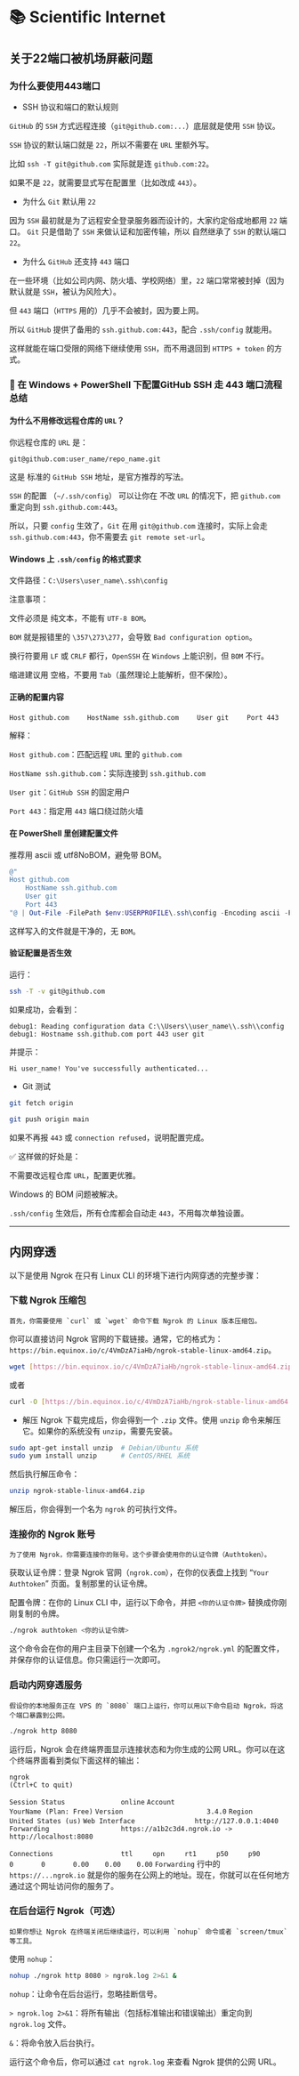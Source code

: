 # 📚 Scientific Internet

## 关于22端口被机场屏蔽问题

### 为什么要使用443端口
- SSH 协议和端口的默认规则

`GitHub` 的 `SSH` 方式远程连接（`git@github.com:...`）底层就是使用 `SSH` 协议。

`SSH` 协议的默认端口就是 `22`，所以不需要在 `URL` 里额外写。

比如 `ssh -T git@github.com` 实际就是连 `github.com:22`。

如果不是 `22`，就需要显式写在配置里（比如改成 `443`）。

- 为什么 `Git` 默认用 `22`

因为 `SSH` 最初就是为了远程安全登录服务器而设计的，大家约定俗成地都用 `22` 端口。
`Git` 只是借助了 `SSH` 来做认证和加密传输，所以 自然继承了 `SSH` 的默认端口 `22`。

- 为什么 `GitHub` 还支持 `443` 端口

在一些环境（比如公司内网、防火墙、学校网络）里，`22` 端口常常被封掉（因为默认就是 `SSH`，被认为风险大）。

但 `443` 端口（`HTTPS` 用的）几乎不会被封，因为要上网。

所以 `GitHub` 提供了备用的 `ssh.github.com:443`，配合 `.ssh/config` 就能用。

这样就能在端口受限的网络下继续使用 `SSH`，而不用退回到 `HTTPS + token` 的方式。

### 🚀 在 Windows + PowerShell 下配置GitHub SSH 走 443 端口流程总结

#### 为什么不用修改远程仓库的 `URL`？

你远程仓库的 `URL` 是：

`git@github.com:user_name/repo_name.git`


这是 标准的 `GitHub SSH` 地址，是官方推荐的写法。

`SSH` 的配置 （`~/.ssh/config`） 可以让你在 不改 `URL` 的情况下，把 `github.com` 重定向到 `ssh.github.com:443`。

所以，只要 `config` 生效了，`Git` 在用 `git@github.com` 连接时，实际上会走 `ssh.github.com:443`，你不需要去 `git remote set-url`。

#### Windows 上 `.ssh/config` 的格式要求

文件路径：`C:\Users\user_name\.ssh\config`

注意事项：

文件必须是 纯文本，不能有 `UTF-8 BOM`。

`BOM` 就是报错里的 `\357\273\277`，会导致 `Bad configuration option`。

换行符要用 `LF` 或 `CRLF` 都行，`OpenSSH` 在 `Windows` 上能识别，但 `BOM` 不行。

缩进建议用 空格，不要用 `Tab`（虽然理论上能解析，但不保险）。

#### 正确的配置内容
`Host github.com`
`    HostName ssh.github.com`
`    User git`
`    Port 443`


解释：

`Host github.com`：匹配远程 `URL` 里的 `github.com`

`HostName ssh.github.com`：实际连接到 `ssh.github.com`

`User git`：`GitHub SSH` 的固定用户

`Port 443`：指定用 `443` 端口绕过防火墙

#### 在 PowerShell 里创建配置文件

推荐用 ascii 或 utf8NoBOM，避免带 BOM。

```powershell
@"
Host github.com
    HostName ssh.github.com
    User git
    Port 443
"@ | Out-File -FilePath $env:USERPROFILE\.ssh\config -Encoding ascii -Force
````

这样写入的文件就是干净的，无 `BOM`。

#### 验证配置是否生效

运行：

```bash
ssh -T -v git@github.com
```

如果成功，会看到：

`debug1: Reading configuration data C:\\Users\\user_name\\.ssh\\config`
`debug1: Hostname ssh.github.com port 443 user git`

并提示：

`Hi user_name! You've successfully authenticated...`

-  Git 测试

<!-- end list -->

```bash
git fetch origin
```

```bash
git push origin main
```

如果不再报 `443` 或 `connection refused`，说明配置完成。

✅ 这样做的好处是：

不需要改远程仓库 `URL`，配置更优雅。

Windows 的 BOM 问题被解决。

`.ssh/config` 生效后，所有仓库都会自动走 `443`，不用每次单独设置。

-----

## 内网穿透

以下是使用 Ngrok 在只有 Linux CLI 的环境下进行内网穿透的完整步骤：

###  下载 Ngrok 压缩包
    首先，你需要使用 `curl` 或 `wget` 命令下载 Ngrok 的 Linux 版本压缩包。

你可以直接访问 Ngrok 官网的下载链接。通常，它的格式为：`https://bin.equinox.io/c/4VmDzA7iaHb/ngrok-stable-linux-amd64.zip`。

```bash
wget [https://bin.equinox.io/c/4VmDzA7iaHb/ngrok-stable-linux-amd64.zip](https://bin.equinox.io/c/4VmDzA7iaHb/ngrok-stable-linux-amd64.zip)
```

或者

```bash
curl -O [https://bin.equinox.io/c/4VmDzA7iaHb/ngrok-stable-linux-amd64.zip](https://bin.equinox.io/c/4VmDzA7iaHb/ngrok-stable-linux-amd64.zip)
```

-  解压 Ngrok
    下载完成后，你会得到一个 `.zip` 文件。使用 `unzip` 命令来解压它。如果你的系统没有 `unzip`，需要先安装。

<!-- end list -->

```bash
sudo apt-get install unzip  # Debian/Ubuntu 系统
sudo yum install unzip      # CentOS/RHEL 系统
```

然后执行解压命令：

```bash
unzip ngrok-stable-linux-amd64.zip
```

解压后，你会得到一个名为 `ngrok` 的可执行文件。

###  连接你的 Ngrok 账号
    为了使用 Ngrok，你需要连接你的账号。这个步骤会使用你的认证令牌（Authtoken）。

获取认证令牌：登录 Ngrok 官网（`ngrok.com`），在你的仪表盘上找到 “`Your Authtoken`” 页面。复制那里的认证令牌。

配置令牌：在你的 Linux CLI 中，运行以下命令，并把 `<你的认证令牌>` 替换成你刚刚复制的令牌。

```bash
./ngrok authtoken <你的认证令牌>
```

这个命令会在你的用户主目录下创建一个名为 `.ngrok2/ngrok.yml` 的配置文件，并保存你的认证信息。你只需运行一次即可。

### 启动内网穿透服务
    假设你的本地服务正在 VPS 的 `8080` 端口上运行，你可以用以下命令启动 Ngrok，将这个端口暴露到公网。

<!-- end list -->

```bash
./ngrok http 8080
```

运行后，Ngrok 会在终端界面显示连接状态和为你生成的公网 URL。你可以在这个终端界面看到类似下面这样的输出：

`ngrok                                                                                                                                                                                                                                               (Ctrl+C to quit)`

`Session Status              online`
`Account                     YourName (Plan: Free)`
`Version                     3.4.0`
`Region                      United States (us)`
`Web Interface               http://127.0.0.1:4040`
`Forwarding                  https://a1b2c3d4.ngrok.io -> http://localhost:8080`

`Connections                 ttl     opn     rt1     p50     p90`
`                              0       0       0.00    0.00    0.00 `
`Forwarding` 行中的 `https://...ngrok.io` 就是你的服务在公网上的地址。现在，你就可以在任何地方通过这个网址访问你的服务了。

###  在后台运行 Ngrok（可选）
    如果你想让 Ngrok 在终端关闭后继续运行，可以利用 `nohup` 命令或者 `screen/tmux` 等工具。

使用 `nohup`：

```bash
nohup ./ngrok http 8080 > ngrok.log 2>&1 &
```

`nohup`：让命令在后台运行，忽略挂断信号。

`> ngrok.log 2>&1`：将所有输出（包括标准输出和错误输出）重定向到 `ngrok.log` 文件。

`&`：将命令放入后台执行。

运行这个命令后，你可以通过 `cat ngrok.log` 来查看 Ngrok 提供的公网 URL。